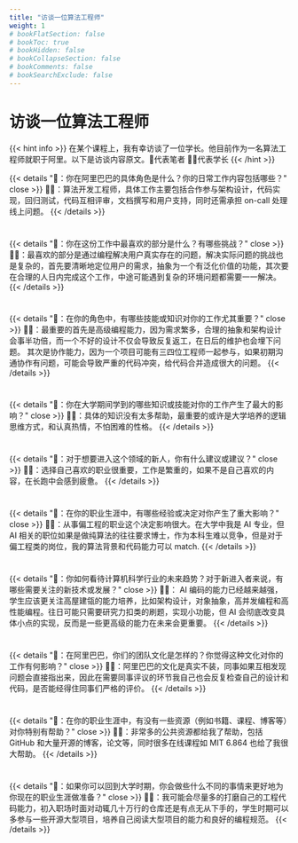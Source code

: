 ```yaml
---
title: "访谈一位算法工程师"
weight: 1
# bookFlatSection: false
# bookToc: true
# bookHidden: false
# bookCollapseSection: false
# bookComments: false
# bookSearchExclude: false
---
```


# 访谈一位算法工程师

{{< hint info >}}
在某个课程上，我有幸访谈了一位学长。他目前作为一名算法工程师就职于阿里。以下是访谈内容原文。🤔代表笔者 👨‍💻代表学长
{{< /hint >}}


{{< details "🤔：你在阿里巴巴的具体角色是什么？你的日常工作内容包括哪些？" close >}}
👨‍💻：算法开发工程师，具体工作主要包括合作参与架构设计，代码实现，回归测试，代码互相评审，文档撰写和用户支持，同时还需承担 on-call 处理线上问题。 
{{< /details >}}

<div style="height: 10px"></div>

{{< details "🤔：你在这份工作中最喜欢的部分是什么？有哪些挑战？" close >}}
👨‍💻：最喜欢的部分是通过编程解决用户真实存在的问题，解决实际问题的挑战也是复杂的，首先要清晰地定位用户的需求，抽象为一个有泛化价值的功能，其次要在合理的人日内完成这个工作，中途可能遇到复杂的环境问题都需要一一解决。 
{{< /details >}}

<div style="height: 10px"></div>

{{< details "🤔：在你的角色中，有哪些技能或知识对你的工作尤其重要？" close >}}
👨‍💻：最重要的首先是高级编程能力，因为需求繁多，合理的抽象和架构设计会事半功倍，而一个不好的设计不仅会导致反复返工，在日后的维护也会埋下问题。 其次是协作能力，因为一个项目可能有三四位工程师一起参与，如果初期沟通协作有问题，可能会导致严重的代码冲突，给代码合并造成很大的问题。 
{{< /details >}}

<div style="height: 10px"></div>

{{< details "🤔：你在大学期间学到的哪些知识或技能对你的工作产生了最大的影响？" close >}}
👨‍💻：具体的知识没有太多帮助，最重要的或许是大学培养的逻辑思维方式，和认真热情，不怕困难的性格。 
{{< /details >}}

<div style="height: 10px"></div>

{{< details "🤔：对于想要进入这个领域的新人，你有什么建议或建议？" close >}}
👨‍💻：选择自己喜欢的职业很重要，工作是繁重的，如果不是自己喜欢的内容，在长跑中会感到疲惫。
{{< /details >}}

<div style="height: 10px"></div>

{{< details "🤔：在你的职业生涯中，有哪些经验或决定对你产生了重大影响？" close >}}
👨‍💻：从事偏工程的职业这个决定影响很大。在大学中我是 AI 专业，但 AI 相关的职位如果是做纯算法的往往要求博士，作为本科生难以竞争，但是对于偏工程类的岗位，我的算法背景和代码能力可以 match.
{{< /details >}}

<div style="height: 10px"></div>

{{< details "🤔：你如何看待计算机科学行业的未来趋势？对于新进入者来说，有哪些需要关注的新技术或发展？" close >}}
👨‍💻： AI 编码的能力已经越来越强，学生应该更关注高屋建瓴的能力培养，比如架构设计，对象抽象，高并发编程和高性能编程。往日可能只需要研究力扣类的刷题，实现小功能，但 AI 会彻底改变具体小点的实现，反而是一些更高级的能力在未来会更重要。 
{{< /details >}}

<div style="height: 10px"></div>

{{< details "🤔：在阿里巴巴，你们的团队文化是怎样的？你觉得这种文化对你的工作有何影响？" close >}}
👨‍💻：阿里巴巴的文化是真实不装，同事如果互相发现问题会直接指出来，因此在需要同事评议的环节我自己也会反复检查自己的设计和代码，是否能经得住同事们严格的评价。 
{{< /details >}}

<div style="height: 10px"></div>

{{< details "🤔：在你的职业生涯中，有没有一些资源（例如书籍、课程、博客等）对你特别有帮助？" close >}}
👨‍💻：非常多的公共资源都给我了帮助，包括 GitHub 和大量开源的博客，论文等，同时很多在线课程如 MIT 6.864 也给了我很大帮助。
{{< /details >}}

<div style="height: 10px"></div>

{{< details "🤔：如果你可以回到大学时期，你会做些什么不同的事情来更好地为你现在的职业生涯做准备？" close >}}
👨‍💻：我可能会尽量多的打磨自己的工程代码能力，初入职场时面对动辄几十万行的仓库还是有点无从下手的，学生时期可以多参与一些开源大型项目，培养自己阅读大型项目的能力和良好的编程规范。
{{< /details >}}
